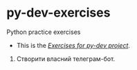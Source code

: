 # py-dev-exercises
Python practice exercises

- This is the *[Exercises for py-dev project](https://github.com/couchjanus/py-dev-exercises)*.

1. Створити власний телеграм-бот.
